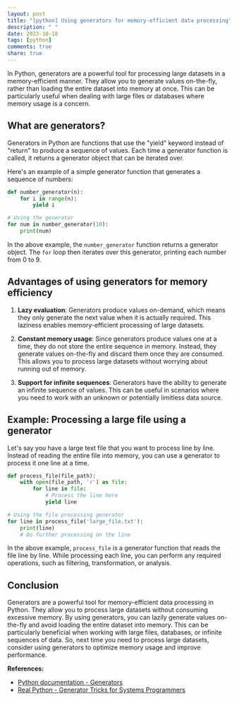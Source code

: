 ```yaml
---
layout: post
title: "[python] Using generators for memory-efficient data processing"
description: " "
date: 2023-10-18
tags: [python]
comments: true
share: true
---
```


In Python, generators are a powerful tool for processing large datasets in a memory-efficient manner. They allow you to generate values on-the-fly, rather than loading the entire dataset into memory at once. This can be particularly useful when dealing with large files or databases where memory usage is a concern.

## What are generators?

Generators in Python are functions that use the "yield" keyword instead of "return" to produce a sequence of values. Each time a generator function is called, it returns a generator object that can be iterated over. 

Here's an example of a simple generator function that generates a sequence of numbers:

```python
def number_generator(n):
    for i in range(n):
        yield i

# Using the generator
for num in number_generator(10):
    print(num)
```

In the above example, the `number_generator` function returns a generator object. The `for` loop then iterates over this generator, printing each number from 0 to 9.

## Advantages of using generators for memory efficiency

1. **Lazy evaluation**: Generators produce values on-demand, which means they only generate the next value when it is actually required. This laziness enables memory-efficient processing of large datasets.

2. **Constant memory usage**: Since generators produce values one at a time, they do not store the entire sequence in memory. Instead, they generate values on-the-fly and discard them once they are consumed. This allows you to process large datasets without worrying about running out of memory.

3. **Support for infinite sequences**: Generators have the ability to generate an infinite sequence of values. This can be useful in scenarios where you need to work with an unknown or potentially limitless data source.

## Example: Processing a large file using a generator

Let's say you have a large text file that you want to process line by line. Instead of reading the entire file into memory, you can use a generator to process it one line at a time.

```python
def process_file(file_path):
    with open(file_path, 'r') as file:
        for line in file:
            # Process the line here
            yield line

# Using the file processing generator
for line in process_file('large_file.txt'):
    print(line)
    # Do further processing on the line
```

In the above example, `process_file` is a generator function that reads the file line by line. While processing each line, you can perform any required operations, such as filtering, transformation, or analysis.

## Conclusion

Generators are a powerful tool for memory-efficient data processing in Python. They allow you to process large datasets without consuming excessive memory. By using generators, you can lazily generate values on-the-fly and avoid loading the entire dataset into memory. This can be particularly beneficial when working with large files, databases, or infinite sequences of data. So, next time you need to process large datasets, consider using generators to optimize memory usage and improve performance.

**References:**
- [Python documentation - Generators](https://docs.python.org/3/tutorial/classes.html#generators)
- [Real Python - Generator Tricks for Systems Programmers](https://realpython.com/introduction-to-python-generators/)